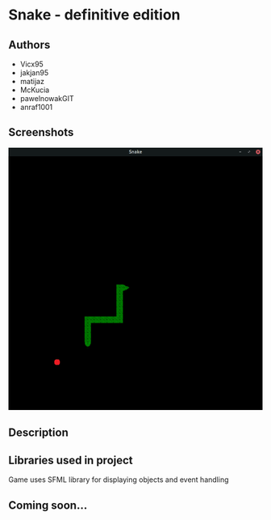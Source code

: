 # Snake - definitive edition
## Authors
* Vicx95
* jakjan95
* matijaz
* McKucia
* pawelnowakGIT
* anraf1001

## Screenshots
![](screenshots/screenshot.png)

## Description

## Libraries used in project
Game uses SFML library for displaying objects and event handling

## Coming soon...

